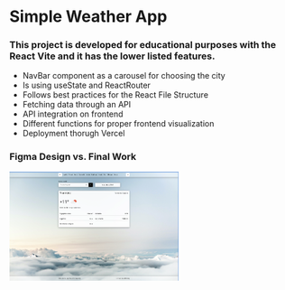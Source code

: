 <h1>Simple Weather App</h1>

<h3>This project is developed for educational purposes with the React Vite and it has the lower listed features.</h3>
<ul>
  <li>NavBar component as a carousel for choosing the city</li>
  <li>Is using useState and ReactRouter</li>
  <li>Follows best practices for the React File Structure</li>
  <li>Fetching data through an API</li>
  <li>API integration on frontend</li>
  <li>Different functions for proper frontend visualization</li>
  <li>Deployment thorugh Vercel</li>
</ul>

<h3>Figma Design vs. Final Work </h3>

<div style="display=flex;"
<img src="/screenshots/figmadesign.png" style="width: 300px;"/>
<img src="/screenshots/finalwork.png" style="width: 300px;"/>
</div>
